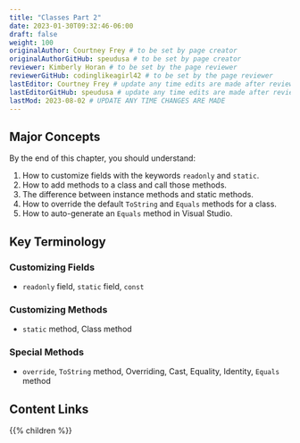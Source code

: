 ```yaml
---
title: "Classes Part 2"
date: 2023-01-30T09:32:46-06:00
draft: false
weight: 100
originalAuthor: Courtney Frey # to be set by page creator
originalAuthorGitHub: speudusa # to be set by page creator
reviewer: Kimberly Horan # to be set by the page reviewer
reviewerGitHub: codinglikeagirl42 # to be set by the page reviewer
lastEditor: Courtney Frey # update any time edits are made after review
lastEditorGitHub: speudusa # update any time edits are made after review
lastMod: 2023-08-02 # UPDATE ANY TIME CHANGES ARE MADE
---
```


## Major Concepts  

By the end of this chapter, you should understand:

   1. How to customize fields with the keywords `readonly` and `static`.
   1. How to add methods to a class and call those methods.
   1. The difference between instance methods and static methods.
   1. How to override the default `ToString` and `Equals` methods for a class.
   1. How to auto-generate an `Equals` method in Visual Studio.

## Key Terminology
 
 ### Customizing Fields
 - `readonly` field, `static` field,  `const`

 ### Customizing Methods
 - `static` method, Class method

 ### Special Methods
 - `override`, `ToString` method, Overriding, Cast, Equality, Identity, `Equals` method


## Content Links

{{% children %}}
